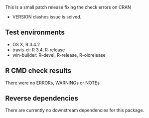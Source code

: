 This is a small patch release fixing the check errors on CRAN
* VERSION clashes issue is solved.

## Test environments
* OS X, R 3.4.2
* travis-ci: R 3.4, R-release
* win-builder: R-devel, R-release, R-oldrelease

## R CMD check results

There were no ERRORs, WARNINGs or NOTEs

## Reverse dependencies

There are currently no downstream dependencies for this package.
